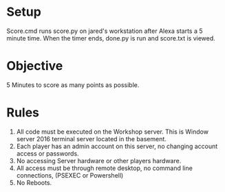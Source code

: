 # Setup

Score.cmd runs score.py on jared's workstation after Alexa starts a 5 minute time.
When the timer ends, done.py is run and score.txt is viewed.

# Objective

5 Minutes to score as many points as possible.

# Rules

1. All code must be executed on the Workshop server.  This is Window server 2016 terminal server located in the basement.
2. Each player has an admin account on this server, no changing account access or passwords.
3. No accessing Server hardware or other players hardware.
4. All access must be through remote desktop, no command line connections, (PSEXEC or Powershell)
5. No Reboots.
